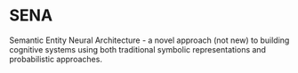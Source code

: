 SENA
====
Semantic Entity Neural Architecture - a novel approach (not new) to building cognitive systems using both traditional symbolic representations and probabilistic approaches.
